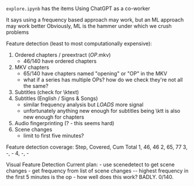 `explore.ipynb` has the items
Using ChatGPT as a co-worker

It says using a frequency based approach may work, but an ML approach may work better
    Obviously, ML is the hammer under which we crush problems

Feature detection (least to most computationally expensive):
1. Ordered chapters / preextract (*_OP_*.mkv)
    - 46/140 have ordered chapters
2. MKV chapters
    - 65/140 have chapters named "opening" or "OP" in the MKV
    - what if a series has multiple OPs? how do we check they're not all the same?
3. Subtitles (check for \ktext)
4. Subtitles (English / Signs & Songs)
    - similar frequency analysis but *LOADS* more signal
    - unfortunately anything new enough for subtitles being \ktt is also new enough for chapters
5. Audio fingerprinting (? - this seems hard)
6. Scene changes
    - limit to first five minutes?

Feature detection coverage:
Step, Covered, Cum Total
1, 46, 46
2, 65, 77
3, -, -
4, -, -

Visual Feature Detection Current plan:
     - use scenedetect to get scene changes
     - get frequency from list of scene changes -- highest frequency in the first 5 minutes is the op
     - how well does this work? BADLY. 0/140.
